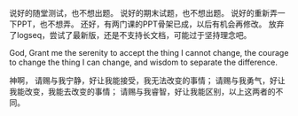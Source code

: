 说好的随堂测试，也不想出题。
说好的期末试题，也不想出题。
说好的重新弄一下PPT，也不想弄。
还好，有两门课的PPT骨架已成，以后有机会再修改。
放弃了logseq，尝试了最新版，还是不支持长文档，可能过于坚持理念吧。

God,
Grant me
the serenity to accept the thing I cannot change,
the courage to change the thing I can change,
and wisdom to separate the difference.

神啊，
请赐与我宁静，好让我能接受，我无法改变的事情；
请赐与我勇气，好让我能改变，我能去改变的事情；
请赐与我睿智，好让我能区别，以上这两者的不同。